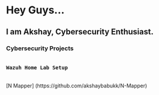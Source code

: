 <h1>Hey Guys...</h1>
<h2>I am Akshay, Cybersecurity Enthusiast.</h2>

<h3>Cybersecurity Projects</h3>
    <pre><h4>Wazuh Home Lab Setup</h4></pre>
    [N Mapper] (https://github.com/akshaybabukk/N-Mapper)
